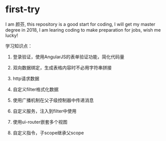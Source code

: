 # first-try
I am 颜芬, this repository is a good start for coding,
I will get my master degree in 2018,
I am learing coding to make preparation for jobs, wish me lucky!

学习知识点：

1. 登录验证，使用AngularJS的表单验证功能，简化代码量

2. 双向数据绑定，生成表格内容时不必用字符串拼接

3. http请求数据

4. 自定义filter格式化数据

5. 使用广播机制在父子级控制器中传递消息

6. 自定义服务，注入到filter中使用

7. 使用ui-router嵌套多个视图

8. 自定义指令，子scope继承父scope
